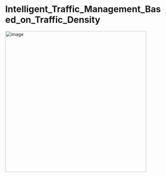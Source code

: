 # Intelligent_Traffic_Management_Based_on_Traffic_Density


<img width="451" alt="image" src="https://drive.google.com/file/d/1Jvwti_iqi5OdDEXvdM7UNOuYIGCqkvT6/view?usp=drive_link">
